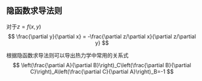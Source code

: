 ## 隐函数求导法则
对于$z=f(x,y)$
$$
\frac{\partial y}{\partial x} = -\frac{\partial z/\partial x}{\partial z/\partial y}
$$

根据隐函数求导法则可以导出热力学中常用的关系式
$$
\left(\frac{\partial A}{\partial B}\right)_C\left(\frac{\partial B}{\partial C}\right)_A\left(\frac{\partial C}{\partial A}\right)_B=-1
$$
